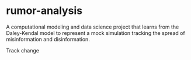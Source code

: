 # rumor-analysis
A computational modeling and data science project that learns from the Daley-Kendal model to represent a mock simulation tracking the spread of misinformation and disinformation.

Track change
